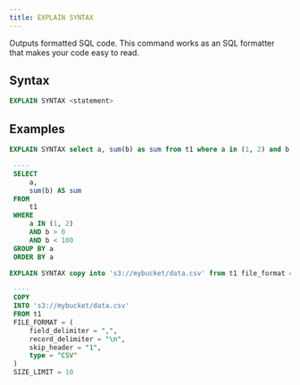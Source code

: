 ```yaml
---
title: EXPLAIN SYNTAX
---
```


Outputs formatted SQL code. This command works as an SQL formatter that makes your code easy to read.

## Syntax

```sql
EXPLAIN SYNTAX <statement>
```

## Examples

```sql
EXPLAIN SYNTAX select a, sum(b) as sum from t1 where a in (1, 2) and b > 0 and b < 100 group by a order by a;

 ----
 SELECT
     a,
     sum(b) AS sum
 FROM
     t1
 WHERE
     a IN (1, 2)
     AND b > 0
     AND b < 100
 GROUP BY a
 ORDER BY a
```

```sql
EXPLAIN SYNTAX copy into 's3://mybucket/data.csv' from t1 file_format = ( type = CSV field_delimiter = ',' record_delimiter = '\n' skip_header = 1) size_limit=10;

 ----
 COPY
 INTO 's3://mybucket/data.csv'
 FROM t1
 FILE_FORMAT = (
     field_delimiter = ",",
     record_delimiter = "\n",
     skip_header = "1",
     type = "CSV"
 )
 SIZE_LIMIT = 10
```